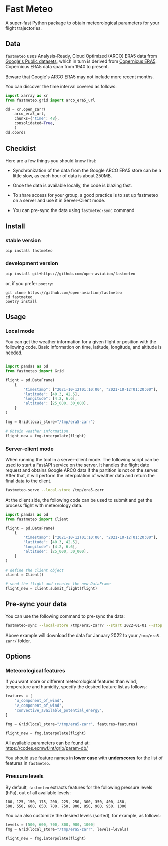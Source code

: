 # Fast Meteo

A super-fast Python package to obtain meteorological parameters for your flight trajectories.

## Data 

`fastmeteo` uses Analysis-Ready, Cloud Optimized (ARCO) ERA5 data from [Google's Public datasets](https://cloud.google.com/storage/docs/public-datasets/era5), which in turn is derived from [Copernicus ERA5](https://cds.climate.copernicus.eu/cdsapp#!/dataset/reanalysis-era5-pressure-levels?tab=form).
Copernicus ERA5 data span from 1940 to present.

Beware that Google's ARCO ERA5 may not include more recent months.

You can discover the time interval covered as follows:

```python
import xarray as xr
from fastmeteo.grid import arco_era5_url

dd = xr.open_zarr(
    arco_era5_url,
    chunks={"time": 48},
    consolidated=True,
    )
dd.coords
```

## Checklist

Here are a few things you should know first:

- Synchronization of the data from the Google ARCO ERA5 store can be a little slow, as each hour of data is about 250MB.

- Once the data is available locally, the code is blazing fast.

- To share access for your group, a good practice is to set up fastmeteo on a server and use it in Server-Client mode.

- You can pre-sync the data using `fastmeteo-sync` command


## Install

### stable version

```
pip install fastmeteo
```

### development version

```
pip install git+https://github.com/open-aviation/fastmeteo
```

or, if you prefer `poetry`:

```
git clone https://github.com/open-aviation/fastmeteo
cd fastmeteo
poetry install
```

## Usage

### Local mode

You can get the weather information for a given flight or position with the following code. Basic information on time, latitude, longitude, and altitude is needed.

```python

import pandas as pd
from fastmeteo import Grid

flight = pd.DataFrame(
    {
        "timestamp": ["2021-10-12T01:10:00", "2021-10-12T01:20:00"],
        "latitude": [40.3, 42.5],
        "longitude": [4.2, 6.6],
        "altitude": [25_000, 30_000],
    }
)

fmg = Grid(local_store="/tmp/era5-zarr")

# Obtain weather information.
flight_new = fmg.interpolate(flight)
```

### Server-client mode

When running the tool in a server-client mode. The following script can be used to start a FastAPI service on the server. It handles the flight date request and obtains Google ARCO data if the partition is not on the server. After that, it will perform the interpolation of weather data and return the final data to the client.

```bash
fastmeteo-serve --local-store /tmp/era5-zarr
```

At the client side, the following code can be used to submit and get the process flight with meteorology data.

```python
import pandas as pd
from fastmeteo import Client

flight = pd.DataFrame(
    {
        "timestamp": ["2021-10-12T01:10:00", "2021-10-12T01:20:00"],
        "latitude": [40.3, 42.5],
        "longitude": [4.2, 6.6],
        "altitude": [25_000, 30_000],
    }
)

# define the client object
client = Client()

# send the flight and receive the new DataFrame
flight_new = client.submit_flight(flight)
```

## Pre-sync your data

You can use the following command to pre-sync the data:

```bash
fastmeteo-sync --local-store /tmp/era5-zarr/ --start 2022-01-01 --stop 2022-02-01
```

Above example will download the data for January 2022 to your `/tmp/era5-zarr/` folder.

## Options

### Meteorological features

If you want more or different meteorological features than wind, temperature and humidity, specify the desired feature list as follows:

```python
features = [
    "u_component_of_wind",
    "v_component_of_wind",
    "convective_available_potential_energy",
]

fmg = Grid(local_store="/tmp/era5-zarr", features=features)

flight_new = fmg.interpolate(flight)
```

All available parameters can be found at: https://codes.ecmwf.int/grib/param-db/

You should use feature names in **lower case** with **underscores** for the list of features in `fastmeteo`.

### Pressure levels

By default, `fastmeteo` extracts features for the following pressure levels (hPa), out of all available levels:

```
100, 125, 150, 175, 200, 225, 250, 300, 350, 400, 450,
500, 550, 600, 650, 700, 750, 800, 850, 900, 950, 1000
```

You can also customize the desired levels (sorted), for example, as follows:

```python
levels = [500, 600, 700, 800, 900, 1000]
fmg = Grid(local_store="/tmp/era5-zarr", levels=levels)

flight_new = fmg.interpolate(flight)
```
